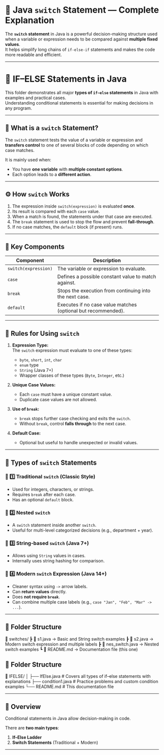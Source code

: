 # 🔄 Java `switch` Statement — Complete Explanation

The **`switch` statement** in Java is a powerful decision-making structure used when a variable or expression needs to be compared against **multiple fixed values**.  
It helps simplify long chains of `if-else-if` statements and makes the code more readable and efficient.

---

# 🧠 IF–ELSE Statements in Java

This folder demonstrates all major **types of `if–else` statements** in Java with examples and practical cases.  
Understanding conditional statements is essential for making decisions in any program.

---
 


## 🧠 What is a `switch` Statement?

The `switch` statement tests the value of a variable or expression and **transfers control** to one of several blocks of code depending on which case matches.

It is mainly used when:
- You have **one variable** with **multiple constant options**.
- Each option leads to a **different action**.

---

## ⚙️ How `switch` Works

1. The expression inside `switch(expression)` is evaluated **once**.  
2. Its result is compared with each `case` value.  
3. When a match is found, the statements under that case are executed.  
4. The `break` statement is used to stop the flow and prevent **fall-through**.  
5. If no case matches, the `default` block (if present) runs.

---

## 🧩 Key Components

| Component | Description |
|------------|--------------|
| `switch(expression)` | The variable or expression to evaluate. |
| `case` | Defines a possible constant value to match against. |
| `break` | Stops the execution from continuing into the next case. |
| `default` | Executes if no case value matches (optional but recommended). |

---

## 📘 Rules for Using `switch`

1. **Expression Type:**  
   The `switch` expression must evaluate to one of these types:  
   - `byte`, `short`, `int`, `char`  
   - `enum` type  
   - `String` (Java 7+)  
   - Wrapper classes of these types (`Byte`, `Integer`, etc.)

2. **Unique Case Values:**  
   - Each `case` must have a unique constant value.  
   - Duplicate case values are not allowed.

3. **Use of `break`:**  
   - `break` stops further case checking and exits the `switch`.  
   - Without `break`, control **falls through** to the next case.

4. **Default Case:**  
   - Optional but useful to handle unexpected or invalid values.

---

## 🧱 Types of `switch` Statements

### 🔹 1️⃣ Traditional `switch` (Classic Style)
- Used for integers, characters, or strings.
- Requires `break` after each case.
- Has an optional `default` block.

### 🔹 2️⃣ Nested `switch`
- A `switch` statement inside another `switch`.
- Useful for multi-level categorized decisions (e.g., department + year).

### 🔹 3️⃣ String-based `switch` (Java 7+)
- Allows using `String` values in cases.
- Internally uses string hashing for comparison.

### 🔹 4️⃣ Modern `switch` Expression (Java 14+)
- Cleaner syntax using `->` arrow labels.
- Can **return values** directly.
- Does **not require `break`**.
- Can combine multiple case labels (e.g., `case "Jan", "Feb", "Mar" -> ...`).

---
 


## 📁 Folder Structure

📂 switches/
┣ 📜 s1.java → Basic and String switch examples
┣ 📜 s2.java → Modern switch expression and multiple labels
┣ 📜 nes_switch.java → Nested switch examples
┗ 📜 README.md → Documentation file (this one)


## 📂 Folder Structure

📂 IFELSE/
│
├── IfElse.java # Covers all types of if–else statements with explanations
├── condition1.java # Practice problems and custom condition examples
└── README.md # This documentation file

---

## 🧠 Overview

Conditional statements in Java allow decision-making in code.

There are **two main types**:
1. **If–Else Ladder**
2. **Switch Statements** (Traditional + Modern)

---

 

 
